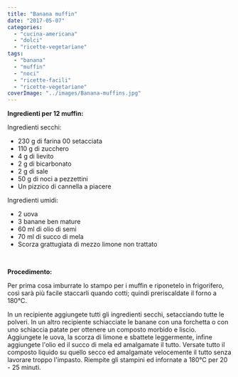 ```yaml
---
title: "Banana muffin"
date: "2017-05-07"
categories: 
  - "cucina-americana"
  - "dolci"
  - "ricette-vegetariane"
tags: 
  - "banana"
  - "muffin"
  - "noci"
  - "ricette-facili"
  - "ricette-vegetariane"
coverImage: "../images/Banana-muffins.jpg"
---
```


**Ingredienti per 12 muffin:**

Ingredienti secchi:

- 230 g di farina 00 setacciata
- 110 g di zucchero
- 4 g di lievito
- 2 g di bicarbonato
- 2 g di sale
- 50 g di noci a pezzettini
- Un pizzico di cannella a piacere

Ingredienti umidi:

- 2 uova
- 3 banane ben mature
- 60 ml di olio di semi
- 70 ml di succo di mela
- Scorza grattugiata di mezzo limone non trattato

 

**Procedimento:**

Per prima cosa imburrate lo stampo per i muffin e riponetelo in frigorifero, così sarà più facile staccarli quando cotti; quindi preriscaldate il forno a 180°C.

In un recipiente aggiungete tutti gli ingredienti secchi, setacciando tutte le polveri. In un altro recipiente schiacciate le banane con una forchetta o con uno schiaccia patate per ottenere un composto morbido e liscio. Aggiungete le uova, la scorza di limone e sbattete leggermente, infine aggiungete l'olio ed il succo di mela ed amalgamate il tutto. Versate tutto il composto liquido su quello secco ed amalgamate velocemente il tutto senza lavorare troppo l'impasto. Riempite gli stampini ed infornate a 180°C per 20 - 25 minuti.
